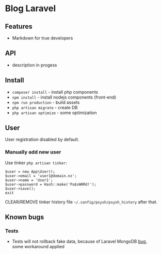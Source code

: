 # Blog Laravel

## Features
 - Markdown for true developers
 
## API
 - description in progess

## Install
 - `composer install` - install php components
 - `npm install` - install nodejs components (front-end)
 - `npm run production` - build assets
 - `php artisan migrate` - create DB
 - `php artisan optimize` - some optimization

## User
User registration disabled by default.

### Manually add new user
Use tinker `php artisan tinker`:

```
$user = new App\User();
$user->email = 'user1@domain.nz';
$user->name = 'User1';
$user->password = Hash::make('Pa$sW0Rd!');
$user->save();
exit
```

CLEAR/REMOVE tinker history file `~/.config/psysh/psysh_history` after that.

## Known bugs

### Tests
 - Tests will not rollback fake data, because of Laravel MongoDB [bug](https://github.com/jenssegers/laravel-mongodb/issues/1334), some workaround applied
